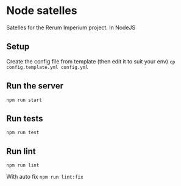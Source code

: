 # Node satelles

Satelles for the Rerum Imperium project. In NodeJS

## Setup

Create the config file from template (then edit it to suit your env)
`cp config.template.yml config.yml`

## Run the server

`npm run start`

## Run tests

`npm run test`

## Run lint

`npm run lint`

With auto fix
`npm run lint:fix`
